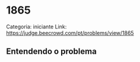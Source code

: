 # 1865

Categoria: iniciante
Link: https://judge.beecrowd.com/pt/problems/view/1865
## Entendendo o problema

